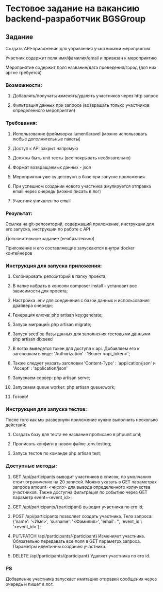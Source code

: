 # Тестовое задание на вакансию backend-разработчик BGSGroup

## Задание

Создать API-приложение для управления участниками мероприятия.

Участник содержит поля имя/фамилия/email и привязан к мероприятию

Мероприятие содержит поля название/дата проведения/город (для них api не требуется)

### Возможности:

1.    Добавлять/получать/изменять/удалять участников через http запрос

2.    Фильтрация данных при запросе (возвращать только участников определенного мероприятия)

### Требования:

1.    Использование фреймворка lumen/laravel (можно использовать любые дополнительные пакеты)

2.    Доступ к API закрыт напрямую

3.    Должны быть unit тесты (все покрывать необязательно)

4.    Формат возвращаемых данных - json

5.    Мероприятия уже существуют в базе при запуске приложения

6.    При успешном создании нового участника эмулируется отправка email через очередь (можно писать в лог)

7.    Участник уникален по email

### Результат:

Ссылка на git-репозиторий, содержащий приложение, инструкции для его запуска, инструкции по работе с API

Дополнительное задание (необязательно)

Приложение и его составляющие запускаются внутри docker контейнеров

### Инструкция для запуска приложения:

1. Склонировать репозиторий в папку проекта;

2. В папке набрать в консоли composer install - установит все зависимости для проекта;

2. Настройка .env для соединения с базой данных и использования драйвера очереди;

3. Генерация ключа: php artisan key:generate;

4. Запуск миграций: php artisan migrate;

5. Запуск seed'ов базы данных для заполнения тестовыми данными php artisan db:seed

6. В логах выведется токен для доступа к api. Добавляем его к заголовкам в виде: 'Authorization' : 'Bearer <api_token>';

7. Также следует указать заголовки 'Content-Type' : 'application/json' и 'Accept' : 'application/json'

8. Запускаем сервер: php artisan serve;

9. Запускаем queue worker: php artisan queue:work;

10. Готово!

### Инструкция для запуска тестов:

После того как мы развернули приложение нужно выполнить несколько действий:

1. Создать базу для теста ее название прописано в phpunit.xml;

2. Прописать конфиги в новом файле .env.testing;

3. Запуск тестов по команде php artisan test;

### Доступные методы:

1. GET /api/participants выводит участников в список, по умолчанию стоит ограничение на 20 записей. Можно указать в GET параметрах запроса amount=<число> для вывода определенного количества участников. Также доступна фильтрация по событию через GET параметр event=<event_id>;

2. GET /api/participants/{participant} выводит участника по его id;

3. POST /api/participants позволяет создать участника. Тело запроса: {'name': '<Имя>', 'surname': '<Фамилия>', 'email': '<email>', 'event_id': '<event_id>'};
    
4. PUT/PATCH /api/participants/{participant} Изменияет участника. Обязательно передавать все поля в GET параметрх запроса. Параметры идентичны созданию участника.

5. DELETE /api/participants/{participant} Удаляет участника по его id.

### PS

Добавление участника запускает имитацию отправки сообщения через очередь и пишет в лог.



